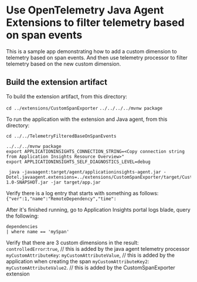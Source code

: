 # Use OpenTelemetry Java Agent Extensions to filter telemetry based on span events

This is a sample app demonstrating how to add a custom dimension to telemetry based on span events.
And then use telemetry processor to filter telemetry based on the new custom dimension.

## Build the extension artifact

To build the extension artifact, from this directory:

`cd ../extensions/CustomSpanExporter`
`../../../../mvnw package`

To run the application with the extension and Java agent, from this directory:

`cd ../../TelemetryFilteredBaseOnSpanEvents`

```
../../../mvnw package
export APPLICATIONINSIGHTS_CONNECTION_STRING=<Copy connection string from Application Insights Resource Overview>"
export APPLICATIONINSIGHTS_SELF_DIAGNOSTICS_LEVEL=debug

 java -javaagent:target/agent/applicationinsights-agent.jar -Dotel.javaagent.extensions=../extensions/CustomSpanExporter/target/CustomSpanExporter-1.0-SNAPSHOT.jar -jar target/app.jar
```

Verify there is a log entry that starts with something as follows:
  `{"ver":1,"name":"RemoteDependency","time":`

After it's finished running, go to Application Insights portal logs blade, query the following:

  ```kusto
  dependencies
  | where name == 'mySpan'
  ```

Verify that there are 3 custom dimensions in the result:
`controlledError`:`true`, // this is added by the java agent telemetry processor
`myCustomAttributeKey`: `myCustomAttributeValue`, // this is added by the application when creating the span
`myCustomAttributeKey2`: `myCustomAttributeValue2`. // this is added by the CustomSpanExporter extension

